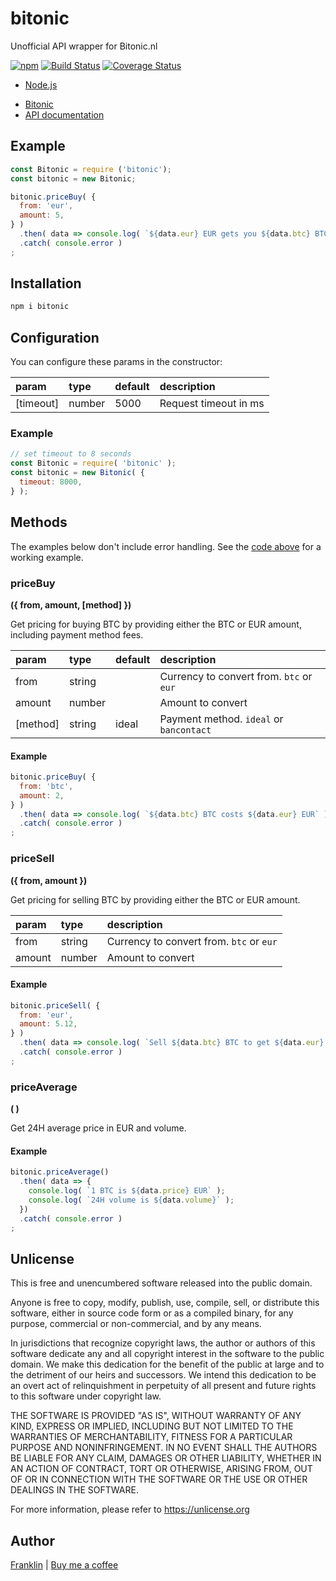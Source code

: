 # bitonic

Unofficial API wrapper for Bitonic.nl

[![npm](https://img.shields.io/npm/v/bitonic.svg?maxAge=3600)](https://github.com/fvdm/nodejs-bitonic/blob/master/CHANGELOG.md)
[![Build Status](https://github.com/fvdm/nodejs-bitonic/actions/workflows/node.js.yml/badge.svg?branch=master)](https://github.com/fvdm/nodejs-bitonic/actions/workflows/node.js.yml)
[![Coverage Status](https://coveralls.io/repos/github/fvdm/nodejs-bitonic/badge.svg?branch=master)](https://coveralls.io/github/fvdm/nodejs-bitonic?branch=master)

+ [Node.js](https://nodejs.org)
* [Bitonic](https://bitonic.nl)
* [API documentation](https://bitonic.nl/api)


## Example

```js
const Bitonic = require ('bitonic');
const bitonic = new Bitonic;

bitonic.priceBuy( {
  from: 'eur',
  amount: 5,
} )
  .then( data => console.log( `${data.eur} EUR gets you ${data.btc} BTC` ) )
  .catch( console.error )
;
```


## Installation

```sh
npm i bitonic
```


## Configuration

You can configure these params in the constructor:

param     | type   | default | description
:---------|:-------|:--------|:-----------
[timeout] | number | 5000    | Request timeout in ms


### Example

```js
// set timeout to 8 seconds
const Bitonic = require( 'bitonic' );
const bitonic = new Bitonic( {
  timeout: 8000,
} );
```


## Methods

The examples below don't include error handling.
See the [code above](#example) for a working example.

### priceBuy
**({ from, amount, [method] })**

Get pricing for buying BTC by providing either the
BTC or EUR amount, including payment method fees.

param    | type     | default | description
:--------|:---------|:--------|:---------------
from     | string   |         | Currency to convert from. `btc` or `eur`
amount   | number   |         | Amount to convert
[method] | string   | ideal   | Payment method. `ideal` or `bancontact`


#### Example

```js
bitonic.priceBuy( {
  from: 'btc',
  amount: 2,
} )
  .then( data => console.log( `${data.btc} BTC costs ${data.eur} EUR` ) )
  .catch( console.error )
;
```


### priceSell
**({ from, amount })**

Get pricing for selling BTC by providing either the
BTC or EUR amount.

param    | type     | description
:--------|:---------|:-------------------------
from     | string   | Currency to convert from. `btc` or `eur`
amount   | number   | Amount to convert


#### Example

```js
bitonic.priceSell( {
  from: 'eur',
  amount: 5.12,
} )
  .then( data => console.log( `Sell ${data.btc} BTC to get ${data.eur} EUR` ) )
  .catch( console.error )
;
```


### priceAverage
**( )**

Get 24H average price in EUR and volume.


#### Example

```js
bitonic.priceAverage()
  .then( data => {
    console.log( `1 BTC is ${data.price} EUR` );
    console.log( `24H volume is ${data.volume}` );
  })
  .catch( console.error )
;
```


## Unlicense

This is free and unencumbered software released into the public domain.

Anyone is free to copy, modify, publish, use, compile, sell, or
distribute this software, either in source code form or as a compiled
binary, for any purpose, commercial or non-commercial, and by any
means.

In jurisdictions that recognize copyright laws, the author or authors
of this software dedicate any and all copyright interest in the
software to the public domain. We make this dedication for the benefit
of the public at large and to the detriment of our heirs and
successors. We intend this dedication to be an overt act of
relinquishment in perpetuity of all present and future rights to this
software under copyright law.

THE SOFTWARE IS PROVIDED "AS IS", WITHOUT WARRANTY OF ANY KIND,
EXPRESS OR IMPLIED, INCLUDING BUT NOT LIMITED TO THE WARRANTIES OF
MERCHANTABILITY, FITNESS FOR A PARTICULAR PURPOSE AND NONINFRINGEMENT.
IN NO EVENT SHALL THE AUTHORS BE LIABLE FOR ANY CLAIM, DAMAGES OR
OTHER LIABILITY, WHETHER IN AN ACTION OF CONTRACT, TORT OR OTHERWISE,
ARISING FROM, OUT OF OR IN CONNECTION WITH THE SOFTWARE OR THE USE OR
OTHER DEALINGS IN THE SOFTWARE.

For more information, please refer to <https://unlicense.org>


## Author

[Franklin](https://fvdm.com)
| [Buy me a coffee](https://fvdm.com/donating/)
